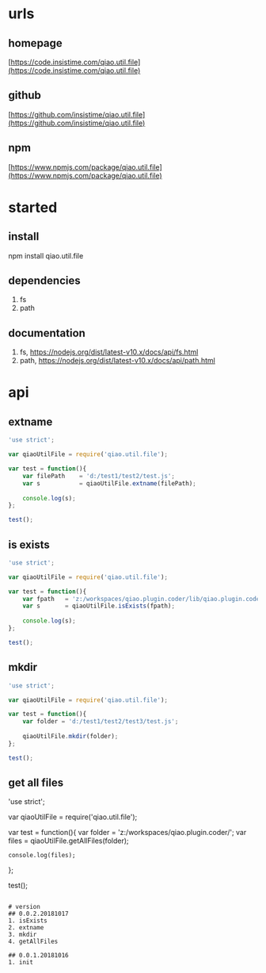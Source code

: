 # urls
## homepage
[https://code.insistime.com/qiao.util.file](https://code.insistime.com/qiao.util.file)

## github
[https://github.com/insistime/qiao.util.file](https://github.com/insistime/qiao.util.file)

## npm
[https://www.npmjs.com/package/qiao.util.file](https://www.npmjs.com/package/qiao.util.file)

# started
## install
npm install qiao.util.file

## dependencies
1. fs
2. path

## documentation
1. fs, https://nodejs.org/dist/latest-v10.x/docs/api/fs.html
2. path, https://nodejs.org/dist/latest-v10.x/docs/api/path.html

# api
## extname
```javascript
'use strict';

var qiaoUtilFile = require('qiao.util.file');

var test = function(){
	var filePath 	= 'd:/test1/test2/test.js';
	var s 			= qiaoUtilFile.extname(filePath);
	
	console.log(s);
};

test();
```

## is exists
```javascript
'use strict';

var qiaoUtilFile = require('qiao.util.file');

var test = function(){
	var fpath 	= 'z:/workspaces/qiao.plugin.coder/lib/qiao.plugin.coder.js';
	var s		= qiaoUtilFile.isExists(fpath);
	
	console.log(s);
};

test();
```

## mkdir
```javascript
'use strict';

var qiaoUtilFile = require('qiao.util.file');

var test = function(){
	var folder = 'd:/test1/test2/test3/test.js';
	
	qiaoUtilFile.mkdir(folder);
};

test();
```

## get all files
'use strict';

var qiaoUtilFile = require('qiao.util.file');

var test = function(){
	var folder 	= 'z:/workspaces/qiao.plugin.coder/';
	var files	= qiaoUtilFile.getAllFiles(folder);
	
	console.log(files);
};

test();
```

# version
## 0.0.2.20181017
1. isExists
2. extname
3. mkdir
4. getAllFiles

## 0.0.1.20181016
1. init
